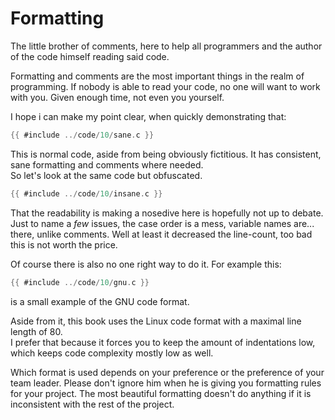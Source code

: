 # Formatting

The little brother of comments, here to help all programmers and the author of
the code himself reading said code.  
  
Formatting and comments are the most important things in the realm of
programming. If nobody is able to read your code, no one will want to work with
you. Given enough time, not even you yourself.  
  
I hope i can make my point clear, when quickly demonstrating that:  

```c
{{ #include ../code/10/sane.c }}
```

This is normal code, aside from being obviously fictitious. It has consistent,
sane formatting and comments where needed.  
So let's look at the same code but obfuscated.  

```c
{{ #include ../code/10/insane.c }}
```

That the readability is making a nosedive here is hopefully not up to debate.
Just to name a _few_ issues, the case order is a mess, variable names are...
there, unlike comments. Well at least it decreased the line-count, too bad this
is not worth the price.  
  
Of course there is also no one right way to do it. For example this:  

```c
{{ #include ../code/10/gnu.c }}
```

is a small example of the GNU code format.  
  
Aside from it, this book uses the Linux code format with a maximal line length
of 80.  
I prefer that because it forces you to keep the amount of indentations low,
which keeps code complexity mostly low as well.  
  
Which format is used depends on your preference or the preference of your team
leader. Please don't ignore him when he is giving you formatting rules for your
project. The most beautiful formatting doesn't do anything if it is inconsistent
with the rest of the project.  
